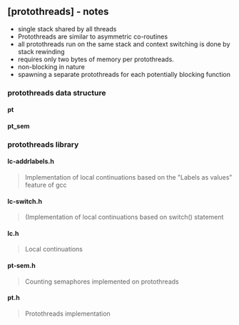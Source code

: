 ## [protothreads] - notes

* single stack shared by all threads
* Protothreads are similar to asymmetric co-routines
* all protothreads run on the same stack and context switching is done by stack rewinding
* requires only two bytes of memory per protothreads.
* non-blocking in nature
* spawning a separate protothreads for each potentially blocking function

### protothreads data structure


#### pt


#### pt_sem



### protothreads library

#### lc-addrlabels.h
> Implementation of local continuations based on the "Labels as values" feature of gcc


#### lc-switch.h
> (Implementation of local continuations based on switch() statement



#### lc.h
> Local continuations


#### pt-sem.h
> Counting semaphores implemented on protothreads


#### pt.h
> Protothreads implementation


